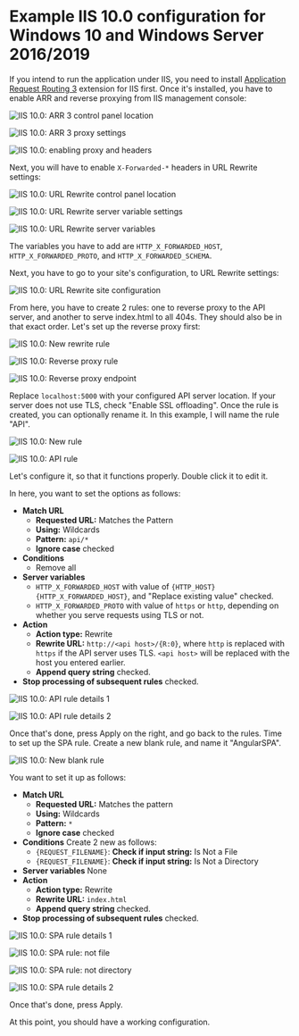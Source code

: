 # Example IIS 10.0 configuration for Windows 10 and Windows Server 2016/2019
If you intend to run the application under IIS, you need to install 
[Application Request Routing 3](https://www.iis.net/downloads/microsoft/application-request-routing) extension for IIS 
first. Once it's installed, you have to enable ARR and reverse proxying from IIS management console:

![IIS 10.0: ARR 3 control panel location](https://static.emzi0767.com/misc/ctf/_rosetta/iis-01.png)

![IIS 10.0: ARR 3 proxy settings](https://static.emzi0767.com/misc/ctf/_rosetta/iis-02.png)

![IIS 10.0: enabling proxy and headers](https://static.emzi0767.com/misc/ctf/_rosetta/iis-03.png)

Next, you will have to enable `X-Forwarded-*` headers in URL Rewrite settings:

![IIS 10.0: URL Rewrite control panel location](https://static.emzi0767.com/misc/ctf/_rosetta/iis-04.png)

![IIS 10.0: URL Rewrite server variable settings](https://static.emzi0767.com/misc/ctf/_rosetta/iis-05.png)

![IIS 10.0: URL Rewrite server variables](https://static.emzi0767.com/misc/ctf/_rosetta/iis-06.png)

The variables you have to add are `HTTP_X_FORWARDED_HOST`, `HTTP_X_FORWARDED_PROTO`, and `HTTP_X_FORWARDED_SCHEMA`.

Next, you have to go to your site's configuration, to URL Rewrite settings:

![IIS 10.0: URL Rewrite site configuration](https://static.emzi0767.com/misc/ctf/_rosetta/iis-07.png)

From here, you have to create 2 rules: one to reverse proxy to the API server, and another to serve index.html to all 
404s. They should also be in that exact order. Let's set up the reverse proxy first:

![IIS 10.0: New rewrite rule](https://static.emzi0767.com/misc/ctf/_rosetta/iis-08.png)

![IIS 10.0: Reverse proxy rule](https://static.emzi0767.com/misc/ctf/_rosetta/iis-09.png)

![IIS 10.0: Reverse proxy endpoint](https://static.emzi0767.com/misc/ctf/_rosetta/iis-10.png)

Replace `localhost:5000` with your configured API server location. If your server does not use TLS, check "Enable SSL 
offloading". Once the rule is created, you can optionally rename it. In this example, I will name the rule "API".

![IIS 10.0: New rule](https://static.emzi0767.com/misc/ctf/_rosetta/iis-10.png)

![IIS 10.0: API rule](https://static.emzi0767.com/misc/ctf/_rosetta/iis-11.png)

Let's configure it, so that it functions properly. Double click it to edit it.

In here, you want to set the options as follows:

- **Match URL** 
   - **Requested URL:** Matches the Pattern
   - **Using:** Wildcards
   - **Pattern:** `api/*`
   - **Ignore case** checked
- **Conditions**
   - Remove all
- **Server variables**
   - `HTTP_X_FORWARDED_HOST` with value of `{HTTP_HOST} {HTTP_X_FORWARDED_HOST}`, and "Replace existing value" checked.
   - `HTTP_X_FORWARDED_PROTO` with value of `https` or `http`, depending on whether you serve requests using TLS or not.
- **Action**
   - **Action type:** Rewrite
   - **Rewrite URL:** `http://<api host>/{R:0}`, where `http` is replaced with `https` if the API server uses TLS. 
     `<api host>` will be replaced with the host you entered earlier.
   - **Append query string** checked.
- **Stop processing of subsequent rules** checked.

![IIS 10.0: API rule details 1](https://static.emzi0767.com/misc/ctf/_rosetta/iis-12.png)

![IIS 10.0: API rule details 2](https://static.emzi0767.com/misc/ctf/_rosetta/iis-13.png)

Once that's done, press Apply on the right, and go back to the rules. Time to set up the SPA rule. Create a new blank 
rule, and name it "AngularSPA".

![IIS 10.0: New blank rule](https://static.emzi0767.com/misc/ctf/_rosetta/iis-14.png)

You want to set it up as follows:

- **Match URL**
   - **Requested URL:** Matches the pattern
   - **Using:** Wildcards
   - **Pattern:** `*`
   - **Ignore case** checked
- **Conditions** Create 2 new as follows:
   - `{REQUEST_FILENAME}`: **Check if input string:** Is Not a File
   - `{REQUEST_FILENAME}`: **Check if input string:** Is Not a Directory
- **Server variables** None
- **Action**
   - **Action type:** Rewrite
   - **Rewrite URL:** `index.html`
   - **Append query string** checked.
- **Stop processing of subsequent rules** checked.

![IIS 10.0: SPA rule details 1](https://static.emzi0767.com/misc/ctf/_rosetta/iis-17.png)

![IIS 10.0: SPA rule: not file](https://static.emzi0767.com/misc/ctf/_rosetta/iis-15.png)

![IIS 10.0: SPA rule: not directory](https://static.emzi0767.com/misc/ctf/_rosetta/iis-16.png)

![IIS 10.0: SPA rule details 2](https://static.emzi0767.com/misc/ctf/_rosetta/iis-18.png)

Once that's done, press Apply.

At this point, you should have a working configuration.
